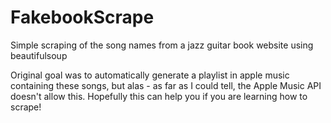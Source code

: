 # FakebookScrape
Simple scraping of the song names from a jazz guitar book website using beautifulsoup 

Original goal was to automatically generate a playlist in apple music containing these songs, but alas - as far as I could tell, 
the Apple Music API doesn't allow this. Hopefully this can help you if you are learning how to scrape!

